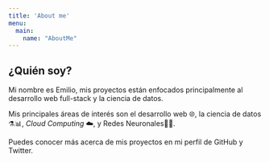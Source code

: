 ```yaml
---
title: 'About me'
menu:
  main:
    name: "AboutMe"
---
```


## ¿Quién soy?

Mi nombre es Emilio, mis proyectos están enfocados principalmente al desarrollo web full-stack y la ciencia de datos.

Mis principales áreas de interés son el desarrollo web 🌐, la ciencia de datos ⚗️📊, _Cloud Computing_ ☁️, y Redes Neuronales🤖🧠. 

Puedes conocer más acerca de mis proyectos en mi perfil de GitHub y Twitter. 

